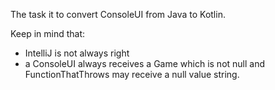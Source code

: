 The task it to convert ConsoleUI from Java to Kotlin.

Keep in mind that:

- IntelliJ is not always right
- a ConsoleUI always receives a Game which is not null and FunctionThatThrows may receive a null value string.